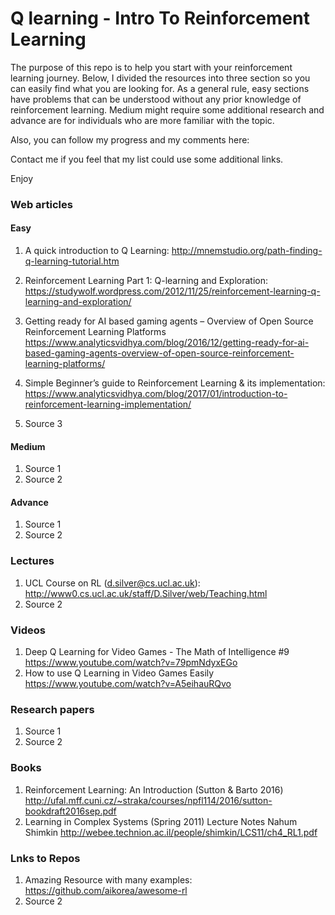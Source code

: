 # Q learning - Intro To Reinforcement Learning

The purpose of this repo is to help you start with your reinforcement learning journey. 
Below, I divided the resources into three section so you can easily find what you are looking for. 
As a general rule, easy sections have problems that can be understood without any prior knowledge of reinforcement learning. Medium might require some additional research and advance are for individuals who are more familiar with the topic. 

Also, you can follow my progress and my comments here: 

Contact me if you feel that my list could use some additional links. 

Enjoy

### Web articles 
#### Easy 
1. A quick introduction to Q Learning: http://mnemstudio.org/path-finding-q-learning-tutorial.htm
1. Reinforcement Learning Part 1: Q-learning and Exploration: https://studywolf.wordpress.com/2012/11/25/reinforcement-learning-q-learning-and-exploration/
1. Getting ready for AI based gaming agents – Overview of Open Source Reinforcement Learning Platforms https://www.analyticsvidhya.com/blog/2016/12/getting-ready-for-ai-based-gaming-agents-overview-of-open-source-reinforcement-learning-platforms/
1. Simple Beginner’s guide to Reinforcement Learning & its implementation: https://www.analyticsvidhya.com/blog/2017/01/introduction-to-reinforcement-learning-implementation/ 

1. Source 3

#### Medium
1. Source 1
1. Source 2 

#### Advance 
1. Source 1
1. Source 2 

### Lectures
1. UCL Course on RL (d.silver@cs.ucl.ac.uk): http://www0.cs.ucl.ac.uk/staff/D.Silver/web/Teaching.html
1. Source 2 

### Videos 
1. Deep Q Learning for Video Games - The Math of Intelligence #9 https://www.youtube.com/watch?v=79pmNdyxEGo
1. How to use Q Learning in Video Games Easily https://www.youtube.com/watch?v=A5eihauRQvo

### Research papers
1. Source 1
1. Source 2 

### Books 
1. Reinforcement Learning: An Introduction (Sutton & Barto 2016) http://ufal.mff.cuni.cz/~straka/courses/npfl114/2016/sutton-bookdraft2016sep.pdf
1. Learning in Complex Systems (Spring 2011) Lecture Notes Nahum Shimkin http://webee.technion.ac.il/people/shimkin/LCS11/ch4_RL1.pdf

### Lnks to Repos
1. Amazing Resource with many examples: https://github.com/aikorea/awesome-rl
1. Source 2 
